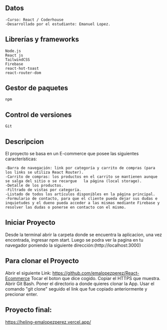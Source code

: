 
## Datos
    -Curso: React / Coderhouse
    -Desarrollado por el estudiante: Emanuel Lopez.

## Librerías y frameworks
    Node.js
    React js
    TailwindCSS
    Firebase
    react-hot-toast
    react-router-dom

## Gestor de paquetes
    npm

## Control de versiones
    Git

##  Descripcion
El proyecto se basa en un E-commerce que posee las siguientes características:

    -Barra de navegación: link por categoría y carrito de compras (para los links se utiliza React Router).
    -Carrito de compras: los productos en el carrito se mantienen aunque se salga del sitio o se recargue   la página (local storage).
    -Detalle de los productos.
    -Filtrado de vistas por categoría.
    -Listado de todos los artículos disponibles en la página principal.
    -Formulario de contacto, para que el cliente pueda dejar sus dudas e inquietudes y el dueno pueda acceder a las mismas mediante Firebase y resolver las dudas o ponerse en contacto con el mismo.

## Iniciar Proyecto

Desde la terminal abrir la carpeta donde se encuentra la aplicacion, una vez encontrada, ingresar npm start. Luego se podra ver la pagina en tu navegador poniendo la siguiente dirección:(http://localhost:3000) 

## Para clonar el Proyecto

Abrir el siguiente Link: https://github.com/emalopezperez/React-Ecommerce
Tocar el boton que dice cogido.
Copiar el HTTPS que muestra.
Abrir Git Bash.
Poner el directorio a donde quieres clonar la App.
Usar el comando "git clone" seguido el link que fue copiado anteriormente y precionar enter.

## Proyecto final:
 https://heling-emalopezperez.vercel.app/
